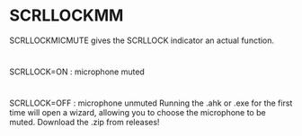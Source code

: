# SCRLLOCKMM
SCRLLOCKMICMUTE gives the SCRLLOCK indicator an actual function.
# 
SCRLLOCK=ON : microphone muted
#
SCRLLOCK=OFF : microphone unmuted
Running the .ahk or .exe for the first time will open a wizard, allowing you to choose the microphone to be muted.
Download the .zip from releases!
